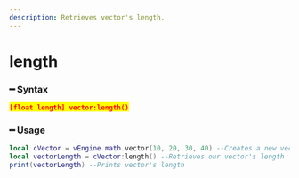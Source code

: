 ```yaml
---
description: Retrieves vector's length.
---
```


# length

### ━ Syntax

<mark style="color:red;">**`[float length] vector:length()`**</mark>

### ━ Usage

```lua
local cVector = vEngine.math.vector(10, 20, 30, 40) --Creates a new vector
local vectorLength = cVector:length() --Retrieves our vector's length
print(vectorLength) --Prints vector's length
```
